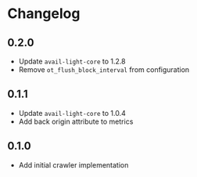 # Changelog

## 0.2.0

- Update `avail-light-core` to 1.2.8
- Remove `ot_flush_block_interval` from configuration

## 0.1.1

- Update `avail-light-core` to 1.0.4
- Add back origin attribute to metrics

## 0.1.0

- Add initial crawler implementation
